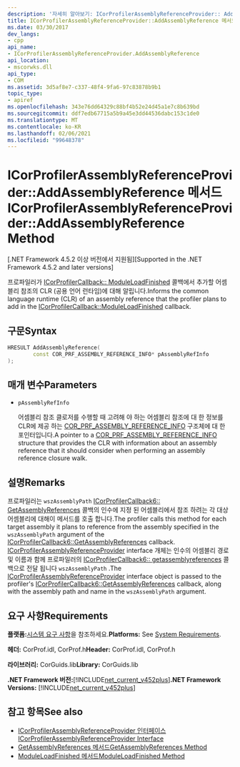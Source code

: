 ```yaml
---
description: '자세히 알아보기: ICorProfilerAssemblyReferenceProvider:: AddAssemblyReference 메서드'
title: ICorProfilerAssemblyReferenceProvider::AddAssemblyReference 메서드
ms.date: 03/30/2017
dev_langs:
- cpp
api_name:
- ICorProfilerAssemblyReferenceProvider.AddAssemblyReference
api_location:
- mscorwks.dll
api_type:
- COM
ms.assetid: 3d5af8e7-c337-48f4-9fa6-97c83878b9b1
topic_type:
- apiref
ms.openlocfilehash: 343e76dd64329c88bf4b52e24d45a1e7c8b639bd
ms.sourcegitcommit: ddf7edb67715a5b9a45e3dd44536dabc153c1de0
ms.translationtype: MT
ms.contentlocale: ko-KR
ms.lasthandoff: 02/06/2021
ms.locfileid: "99648378"
---
```

# <a name="icorprofilerassemblyreferenceprovideraddassemblyreference-method"></a><span data-ttu-id="c9644-103">ICorProfilerAssemblyReferenceProvider::AddAssemblyReference 메서드</span><span class="sxs-lookup"><span data-stu-id="c9644-103">ICorProfilerAssemblyReferenceProvider::AddAssemblyReference Method</span></span>

<span data-ttu-id="c9644-104">[.NET Framework 4.5.2 이상 버전에서 지원됨]</span><span class="sxs-lookup"><span data-stu-id="c9644-104">[Supported in the .NET Framework 4.5.2 and later versions]</span></span>  
  
 <span data-ttu-id="c9644-105">프로파일러가 [ICorProfilerCallback:: ModuleLoadFinished](icorprofilercallback-moduleloadfinished-method.md) 콜백에서 추가할 어셈블리 참조의 CLR (공용 언어 런타임)에 대해 알립니다.</span><span class="sxs-lookup"><span data-stu-id="c9644-105">Informs the common language runtime (CLR) of an assembly reference that the profiler plans to add in the [ICorProfilerCallback::ModuleLoadFinished](icorprofilercallback-moduleloadfinished-method.md) callback.</span></span>  
  
## <a name="syntax"></a><span data-ttu-id="c9644-106">구문</span><span class="sxs-lookup"><span data-stu-id="c9644-106">Syntax</span></span>  
  
```cpp
HRESULT AddAssemblyReference(  
        const COR_PRF_ASSEMBLY_REFERENCE_INFO* pAssemblyRefInfo  
);  
```  
  
## <a name="parameters"></a><span data-ttu-id="c9644-107">매개 변수</span><span class="sxs-lookup"><span data-stu-id="c9644-107">Parameters</span></span>

- `pAssemblyRefInfo`

  <span data-ttu-id="c9644-108">어셈블리 참조 클로저를 수행할 때 고려해 야 하는 어셈블리 참조에 대 한 정보를 CLR에 제공 하는 [COR_PRF_ASSEMBLY_REFERENCE_INFO](cor-prf-assembly-reference-info-structure.md) 구조체에 대 한 포인터입니다.</span><span class="sxs-lookup"><span data-stu-id="c9644-108">A pointer to a [COR_PRF_ASSEMBLY_REFERENCE_INFO](cor-prf-assembly-reference-info-structure.md) structure that provides the CLR with information about an assembly reference that it should consider when performing an assembly reference closure walk.</span></span>
  
## <a name="remarks"></a><span data-ttu-id="c9644-109">설명</span><span class="sxs-lookup"><span data-stu-id="c9644-109">Remarks</span></span>  

 <span data-ttu-id="c9644-110">프로파일러는 `wszAssemblyPath` [ICorProfilerCallback6:: GetAssemblyReferences](icorprofilercallback6-getassemblyreferences-method.md) 콜백의 인수에 지정 된 어셈블리에서 참조 하려는 각 대상 어셈블리에 대해이 메서드를 호출 합니다.</span><span class="sxs-lookup"><span data-stu-id="c9644-110">The profiler calls this method for each target assembly it plans to reference from the assembly specified in the `wszAssemblyPath` argument of the [ICorProfilerCallback6::GetAssemblyReferences](icorprofilercallback6-getassemblyreferences-method.md) callback.</span></span> <span data-ttu-id="c9644-111">[ICorProfilerAssemblyReferenceProvider](icorprofilerassemblyreferenceprovider-interface.md) interface 개체는 인수의 어셈블리 경로 및 이름과 함께 프로파일러의 [ICorProfilerCallback6:: getassemblyreferences](icorprofilercallback6-getassemblyreferences-method.md) 콜백으로 전달 됩니다 `wszAssemblyPath` .</span><span class="sxs-lookup"><span data-stu-id="c9644-111">The [ICorProfilerAssemblyReferenceProvider](icorprofilerassemblyreferenceprovider-interface.md) interface object is passed to the profiler's [ICorProfilerCallback6::GetAssemblyReferences](icorprofilercallback6-getassemblyreferences-method.md) callback, along with the assembly path and name in the `wszAssemblyPath` argument.</span></span>  
  
## <a name="requirements"></a><span data-ttu-id="c9644-112">요구 사항</span><span class="sxs-lookup"><span data-stu-id="c9644-112">Requirements</span></span>  

 <span data-ttu-id="c9644-113">**플랫폼:**[시스템 요구 사항](../../get-started/system-requirements.md)을 참조하세요.</span><span class="sxs-lookup"><span data-stu-id="c9644-113">**Platforms:** See [System Requirements](../../get-started/system-requirements.md).</span></span>  
  
 <span data-ttu-id="c9644-114">**헤더:** CorProf.idl, CorProf.h</span><span class="sxs-lookup"><span data-stu-id="c9644-114">**Header:** CorProf.idl, CorProf.h</span></span>  
  
 <span data-ttu-id="c9644-115">**라이브러리:** CorGuids.lib</span><span class="sxs-lookup"><span data-stu-id="c9644-115">**Library:** CorGuids.lib</span></span>  
  
 <span data-ttu-id="c9644-116">**.NET Framework 버전:**[!INCLUDE[net_current_v452plus](../../../../includes/net-current-v452plus-md.md)]</span><span class="sxs-lookup"><span data-stu-id="c9644-116">**.NET Framework Versions:** [!INCLUDE[net_current_v452plus](../../../../includes/net-current-v452plus-md.md)]</span></span>  
  
## <a name="see-also"></a><span data-ttu-id="c9644-117">참고 항목</span><span class="sxs-lookup"><span data-stu-id="c9644-117">See also</span></span>

- [<span data-ttu-id="c9644-118">ICorProfilerAssemblyReferenceProvider 인터페이스</span><span class="sxs-lookup"><span data-stu-id="c9644-118">ICorProfilerAssemblyReferenceProvider Interface</span></span>](icorprofilerassemblyreferenceprovider-interface.md)
- [<span data-ttu-id="c9644-119">GetAssemblyReferences 메서드</span><span class="sxs-lookup"><span data-stu-id="c9644-119">GetAssemblyReferences Method</span></span>](icorprofilercallback6-getassemblyreferences-method.md)
- [<span data-ttu-id="c9644-120">ModuleLoadFinished 메서드</span><span class="sxs-lookup"><span data-stu-id="c9644-120">ModuleLoadFinished Method</span></span>](icorprofilercallback-moduleloadfinished-method.md)
